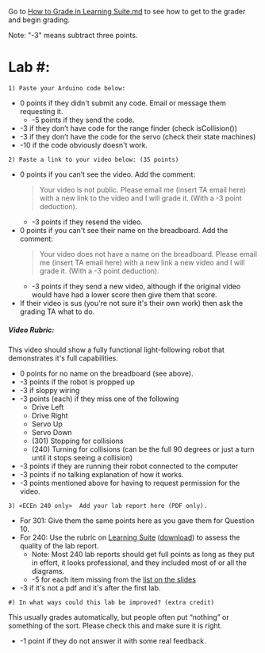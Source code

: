Go to [How to Grade in Learning Suite.md](/resources/How-to-Grade-in-Learning-Suite.md) 
to see how to get to the grader and begin grading. 

Note: "-3" means subtract three points.

# Lab #:

```1) Paste your Arduino code below:```
- 0 points if they didn't submit any code. Email or message them requesting it.
  - -5 points if they send the code. 
- -3 if they don’t have code for the range finder (check isCollision())
- -3 if they don’t have the code for the servo (check their state machines)
- -10 if the code obviously doesn't work. 

```2) Paste a link to your video below: (35 points)```
- 0 points if you can’t see the video. Add the comment:
  > Your video is not public. Please email me (insert TA email here) with a new link to the video and I will grade it. (With a -3 point deduction).
  - -3 points if they resend the video.
- 0 points if you can't see their name on the breadboard. Add the comment:
  > Your video does not have a name on the breadboard. Please email me (insert TA email here) with a new link a new video and I will grade it. (With a -3 point deduction).
  - -3 points if they send a new video, although if the original video would have had a lower score then give them that score.
- If their video is sus (you're not sure it's their own work) then ask the grading TA what to do. 
##### Video Rubric:
This video should show a fully functional light-following robot that demonstrates it's full capabilities. 
- 0 points for no name on the breadboard (see above).
- -3 points if the robot is propped up
- -3 if sloppy wiring
- -3 points (each) if they miss one of the following
  - Drive Left
  - Drive Right
  - Servo Up
  - Servo Down
  - (301) Stopping for collisions
  - (240) Turning for collisions (can be the full 90 degrees or just a turn until it stops seeing a collision)
- -3 points if they are running their robot connected to the computer
- -3 points if no talking explanation of how it works.
- -3 points mentioned above for having to request permission for the video. 

```3) <ECEn 240 only>  Add your lab report here (PDF only).```
- For 301: Give them the same points here as you gave them for Question 10.
- For 240: Use the rubric on [Learning Suite](https://learningsuite.byu.edu/.YoSI/cid-d8RgIfkKFPjI/student/pages/page/id-vIiK) ([download](https://learningsuite.byu.edu/plugins/Upload/fileDownload.php?fileId=f7dfd05e-fpKi-a1kw-5SBC-52ec5754a070)) to assess the quality of the lab report. 
  - Note: Most 240 lab reports should get full points as long as they put in effort, it looks professional, and they included most of or all the diagrams.
  - -5 for each item missing from the [list on the slides](https://docs.google.com/presentation/d/179IEi2TGgbwu7aiGNaS6mono3YWzSwouteQAAfrAf-4/edit#slide=id.g2e4be138e76_44_0)
- -3 if it's not a pdf and it's after the first lab. 

```#) In what ways could this lab be improved? (extra credit)```

This usually grades automatically, but people often put “nothing” or something of the sort. Please check this and make sure it is right.  
- -1 point if they do not answer it with some real feedback. 
